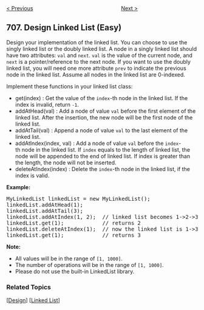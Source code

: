 <!--|This file generated by command(leetcode description); DO NOT EDIT.    |-->
<!--+----------------------------------------------------------------------+-->
<!--|@author    openset <openset.wang@gmail.com>                           |-->
<!--|@link      https://github.com/openset                                 |-->
<!--|@home      https://github.com/openset/leetcode                        |-->
<!--+----------------------------------------------------------------------+-->

[< Previous](https://github.com/openset/leetcode/tree/master/problems/design-hashmap "Design HashMap")
　　　　　　　　　　　　　　　　
[Next >](https://github.com/openset/leetcode/tree/master/problems/insert-into-a-cyclic-sorted-list "Insert into a Cyclic Sorted List")

## 707. Design Linked List (Easy)

<p>Design your&nbsp;implementation of the linked list. You can choose to use the singly linked list or the doubly linked list. A node in a singly&nbsp;linked list should have two attributes: <code>val</code>&nbsp;and <code>next</code>. <code>val</code> is the value of the current node, and <code>next</code>&nbsp;is&nbsp;a&nbsp;pointer/reference to the next node. If you want to use the doubly linked list,&nbsp;you will need&nbsp;one more attribute <code>prev</code> to indicate the previous node in the linked list. Assume all nodes in the linked list are 0-indexed.</p>

<p>Implement these functions in your linked list class:</p>

<ul>
	<li>get(index) : Get the value of&nbsp;the <code>index</code>-th&nbsp;node in the linked list. If the index is invalid, return <code>-1</code>.</li>
	<li>addAtHead(val) : Add a node of value <code>val</code>&nbsp;before the first element of the linked list. After the insertion, the new node will be the first node of the linked list.</li>
	<li>addAtTail(val) : Append a node of value <code>val</code>&nbsp;to the last element of the linked list.</li>
	<li>addAtIndex(index, val) : Add a node of value <code>val</code>&nbsp;before the <code>index</code>-th&nbsp;node in the linked list.&nbsp;If <code>index</code>&nbsp;equals&nbsp;to the length of&nbsp;linked list, the node will be appended to the end of linked list. If index is greater than the length, the node will not be inserted.</li>
	<li>deleteAtIndex(index) : Delete&nbsp;the <code>index</code>-th&nbsp;node in the linked list, if the index is valid.</li>
</ul>

<p><strong>Example:</strong></p>

<pre>
MyLinkedList linkedList = new MyLinkedList();
linkedList.addAtHead(1);
linkedList.addAtTail(3);
linkedList.addAtIndex(1, 2);  // linked list becomes 1-&gt;2-&gt;3
linkedList.get(1);            // returns 2
linkedList.deleteAtIndex(1);  // now the linked list is 1-&gt;3
linkedList.get(1);&nbsp;&nbsp;&nbsp;         // returns 3
</pre>

<p><strong>Note:</strong></p>

<ul>
	<li>All values will be in the range of <code>[1, 1000]</code>.</li>
	<li>The number of operations will be in the range of&nbsp;<code>[1, 1000]</code>.</li>
	<li>Please do not use the built-in LinkedList library.</li>
</ul>

### Related Topics
  [[Design](https://github.com/openset/leetcode/tree/master/tag/design/README.md)]
  [[Linked List](https://github.com/openset/leetcode/tree/master/tag/linked-list/README.md)]
